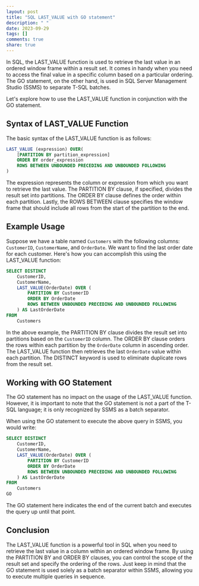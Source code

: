 ```yaml
---
layout: post
title: "SQL LAST_VALUE with GO statement"
description: " "
date: 2023-09-29
tags: []
comments: true
share: true
---
```


In SQL, the LAST_VALUE function is used to retrieve the last value in an ordered window frame within a result set. It comes in handy when you need to access the final value in a specific column based on a particular ordering. The GO statement, on the other hand, is used in SQL Server Management Studio (SSMS) to separate T-SQL batches.

Let's explore how to use the LAST_VALUE function in conjunction with the GO statement.

## Syntax of LAST_VALUE Function
The basic syntax of the LAST_VALUE function is as follows:
```sql
LAST_VALUE (expression) OVER(
    [PARTITION BY partition_expression]
    ORDER BY order_expression
    ROWS BETWEEN UNBOUNDED PRECEDING AND UNBOUNDED FOLLOWING
)
```

The expression represents the column or expression from which you want to retrieve the last value. The PARTITION BY clause, if specified, divides the result set into partitions. The ORDER BY clause defines the order within each partition. Lastly, the ROWS BETWEEN clause specifies the window frame that should include all rows from the start of the partition to the end.

## Example Usage

Suppose we have a table named `Customers` with the following columns: `CustomerID`, `CustomerName`, and `OrderDate`. We want to find the last order date for each customer. Here's how you can accomplish this using the LAST_VALUE function:

```sql
SELECT DISTINCT
    CustomerID,
    CustomerName,
    LAST_VALUE(OrderDate) OVER (
        PARTITION BY CustomerID
        ORDER BY OrderDate
        ROWS BETWEEN UNBOUNDED PRECEDING AND UNBOUNDED FOLLOWING
    ) AS LastOrderDate
FROM
    Customers
```

In the above example, the PARTITION BY clause divides the result set into partitions based on the `CustomerID` column. The ORDER BY clause orders the rows within each partition by the `OrderDate` column in ascending order. The LAST_VALUE function then retrieves the last `OrderDate` value within each partition. The DISTINCT keyword is used to eliminate duplicate rows from the result set.

## Working with GO Statement

The GO statement has no impact on the usage of the LAST_VALUE function. However, it is important to note that the GO statement is not a part of the T-SQL language; it is only recognized by SSMS as a batch separator.

When using the GO statement to execute the above query in SSMS, you would write:

```sql
SELECT DISTINCT
    CustomerID,
    CustomerName,
    LAST_VALUE(OrderDate) OVER (
        PARTITION BY CustomerID
        ORDER BY OrderDate
        ROWS BETWEEN UNBOUNDED PRECEDING AND UNBOUNDED FOLLOWING
    ) AS LastOrderDate
FROM
    Customers
GO
```

The GO statement here indicates the end of the current batch and executes the query up until that point.

## Conclusion

The LAST_VALUE function is a powerful tool in SQL when you need to retrieve the last value in a column within an ordered window frame. By using the PARTITION BY and ORDER BY clauses, you can control the scope of the result set and specify the ordering of the rows. Just keep in mind that the GO statement is used solely as a batch separator within SSMS, allowing you to execute multiple queries in sequence.
